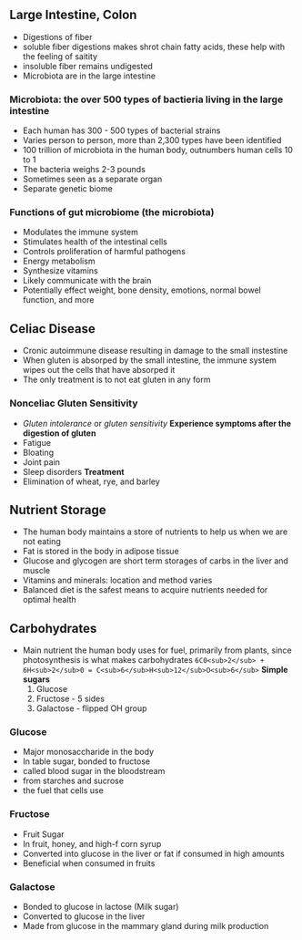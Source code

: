 ## Large Intestine, Colon
- Digestions of fiber
-   soluble fiber digestions makes shrot chain fatty acids, these help with the feeling of saitity
-   insoluble fiber remains undigested
-   Microbiota are in the large intestine

### Microbiota: the over 500 types of bactieria living in the large intestine
- Each human has 300 - 500 types of bacterial strains
- Varies person to person, more than 2,300 types have been identified
- 100 trillion of microbiota in the human body, outnumbers human cells 10 to 1
- The bacteria weighs 2-3 pounds
- Sometimes seen as a separate organ
- Separate genetic biome

### Functions of gut microbiome (the microbiota)
- Modulates the immune system
- Stimulates health of the intestinal cells
- Controls proliferation of harmful pathogens
- Energy metabolism
- Synthesize vitamins
- Likely communicate with the brain
- Potentially effect weight, bone density, emotions, normal bowel function, and more

## Celiac Disease
- Cronic autoimmune disease resulting in damage to the small instestine
- When gluten is absorped by the small intestine, the immune system wipes out the cells that have absorped it
- The only treatment is to not eat gluten in any form

### Nonceliac Gluten Sensitivity
- _Gluten intolerance_ or _gluten sensitivity_
**Experience symptoms after the digestion of gluten**
-   Fatigue
-   Bloating
-   Joint pain
-   Sleep disorders
**Treatment**
- Elimination of wheat, rye, and barley

## Nutrient Storage
- The human body maintains a store of nutrients to help us when we are not eating
- Fat is stored in the body in adipose tissue
- Glucose and glycogen are short term storages of carbs in the liver and muscle
- Vitamins and minerals: location and method varies
- Balanced diet is the safest means to acquire nutrients needed for optimal health

## Carbohydrates
- Main nutrient the human body uses for fuel, primarily from plants, since photosynthesis is what makes carbohydrates
```6C0<sub>2</sub> + 6H<sub>2</sub>0 = C<sub>6</sub>H<sub>12</sub>O<sub>6</sub>```
**Simple sugars**
  1. Glucose
  2. Fructose - 5 sides
  3. Galactose - flipped OH group

### Glucose
- Major monosaccharide in the body
- In table sugar, bonded to fructose
- called blood sugar in the bloodstream
- from starches and sucrose
- the fuel that cells use

### Fructose
- Fruit Sugar
- In fruit, honey, and high-f corn syrup
- Converted into glucose in the liver or fat if consumed in high amounts
- Beneficial when consumed in fruits

### Galactose
- Bonded to glucose in lactose (Milk sugar)
- Converted to glucose in the liver
- Made from glucose in the mammary gland during milk production

